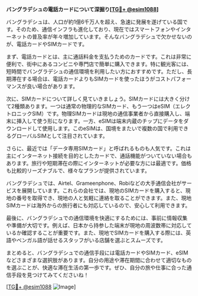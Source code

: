 **バングラデシュの電話カードについて深掘り[[TG💪+ @esim1088](https://t.me/s/esim1088)]**

バングラデシュは、人口が約1億6千万人を超え、急速に発展を遂げている国です。そのため、通信インフラも進化しており、現在ではスマートフォンやインターネットの普及率が年々増加しています。そんなバングラデシュで欠かせないのが、電話カードやSIMカードです。

まず、電話カードとは、主に通話料金を支払うためのカードです。これは非常に便利で、街中にあるコンビニや専門店で簡単に購入できます。特に観光客には、短時間でバングラデシュの通信環境を利用したい方におすすめです。ただし、長期滞在する場合は、電話カードよりもSIMカードを使ったほうがコストパフォーマンスが良い場合があります。

次に、SIMカードについて詳しく見ていきましょう。SIMカードには大きく分けて2種類あります。一つは通常の物理的なSIMカード、もう一つはeSIM（エレクトロニックSIM）です。物理SIMカードは現地の通信事業者から直接購入し、端末に挿入して使う形になります。一方、eSIMは端末内蔵のチップにデータをダウンロードして使用します。このeSIMは、国境をまたいで複数の国で利用できるグローバルSIMとして注目されています。

さらに、最近では「データ専用SIMカード」と呼ばれるものも人気です。これは主にインターネット接続を目的としたカードで、通話機能がついていない場合もあります。旅行や短期滞在の際にインターネットが必要な方には最適です。価格も比較的リーズナブルで、様々なプランが提供されています。

バングラデシュでは、Airtel、Grameenphone、Robiなどの大手通信会社がサービスを展開しています。これらの会社では、現地のSIMカードを購入すると、現地の番号を取得でき、現地の人と気軽に連絡を取ることができます。また、現地SIMカードは海外からの旅行者にも対応しているので、安心して利用できます。

最後に、バングラデシュでの通信環境を快適にするためには、事前に情報収集や準備が大切です。例えば、日本から持参した端末が現地の周波数帯に対応しているか確認することが重要です。また、現地でSIMカードを購入する際には、英語やベンガル語が話せるスタッフがいる店舗を選ぶとスムーズです。

まとめると、バングラデシュでの通信手段には電話カードやSIMカード、eSIMなどさまざまな選択肢があります。自分の用途や滞在期間に合わせて適切なものを選ぶことが、快適な滞在生活の第一歩です。ぜひ、自分の旅や仕事に合った通信手段を見つけてみてくださいね！

[[TG💪+ @esim1088](https://t.me/s/esim1088) ![Image](https://i.postimg.cc/Y0z9fWf4/image.png)]